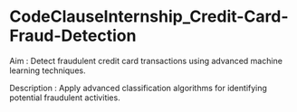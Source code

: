# CodeClauseInternship_Credit-Card-Fraud-Detection

Aim :
Detect fraudulent credit card transactions using advanced machine learning
techniques.

Description :
Apply advanced classification algorithms for identifying potential fraudulent
activities.
